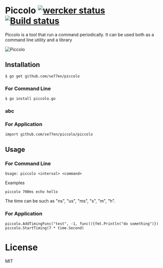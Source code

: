 Piccolo [![wercker status](https://app.wercker.com/status/c72691aa9e5d90dd78fad2c63f787905/s "wercker status")](https://app.wercker.com/project/bykey/c72691aa9e5d90dd78fad2c63f787905)  [![Build status](https://ci.appveyor.com/api/projects/status/85peroqvohwt71yd)](https://ci.appveyor.com/project/se77en/piccolo)
=======

Piccolo is a tool that run a command periodically. It can be used both as a command line utility and a library

![Piccolo](http://fc08.deviantart.net/fs70/i/2012/042/8/2/majin_piccolo_by_brolyeuphyfusion9500-d4pcxl5.png)

## Installation

~~~
$ go get github.com/se77en/piccolo
~~~

### For Command Line

~~~
$ go install piccolo.go
~~~
### abc
### For Application

~~~
import github.com/se77en/piccolo/piccolo
~~~

## Usage

### For Command Line

~~~
Usage: piccolo <interval> <command>
~~~

 Examples

~~~
piccolo 700ms echo hello
~~~

The time can be such as "ns", "us", "ms", "s", "m", "h".


### For Application

~~~
piccolo.AddTimingFunc("test", -1, func(){fmt.Println("do something")})
piccolo.StartTiming(7 * time.Second)
~~~


# License

MIT
